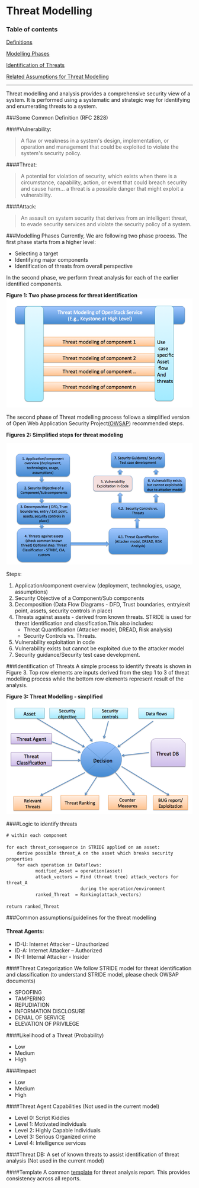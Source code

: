 Threat Modelling
=========================================
### Table of contents

[Definitions](#definition)

[Modelling Phases](#modeling)

[Identification of Threats](#identification)

[Related Assumptions for Threat Modelling](#assumption)

-----
Threat modelling and analysis provides a comprehensive security view of a system. 
It is performed using a systematic and strategic way for identifying and 
enumerating threats to a system.

<a name="definition"/>
###Some Common Definition (RFC 2828)

####Vulnerability: 
> A flaw or weakness in a system's design, implementation, or operation and 
management that could be exploited to violate the system's security policy.

####Threat:
> A potential for violation of security, which exists when there is a 
circumstance, capability, action, or event that could breach security and cause
 harm... a threat is a possible danger that might exploit a vulnerability.

####Attack:
> An assault on system security that derives from an intelligent threat, to 
evade security services and violate the security policy of a system.

<a name="modeling"/>
###Modelling Phases
Currently, We are following two phase process. The first phase starts from a 
higher level:

- Selecting a target 
- Identifying major components
- Identification of threats from overall perspective
  
In the second phase, we perform threat analysis for each of the earlier 
identified components.

**Figure 1: Two phase process for threat identification**
![Figure 1][1]


The second phase of Threat modelling process follows a simplified version of 
Open Web Application Security Project([OWSAP][4]) recommended steps.

**Figures 2: Simplified steps for threat modeling**

![Figure 2][2]


Steps:

 1. Application/component overview (deployment, technologies, usage, assumptions)
 2. Security Objective of a Component/Sub components
 3. Decomposition (Data Flow Diagrams - DFD, Trust boundaries, entry/exit point,
    assets, security controls in place)
 4. Threats against assets - derived from known threats. STRIDE is used for 
    threat identification and classification.This also includes:
    - Threat Quantification (Attacker model, DREAD, Risk analysis)
    - Security Controls vs. Threats.
 5. Vulnerability exploitation in code
 6. Vulnerability exists but cannot be exploited due to the attacker model
 7. Security guidance/Security test case development.

<a name="identification"/>                                                      
###Identification of Threats                                                    
A simple process to identify threats is shown in Figure 3. Top row elements are 
inputs derived from the step 1 to 3 of threat modelling process while the bottom 
row elements represent result of the analysis.                                           
                                                                                
**Figure 3: Threat Modelling  - simplified**                                      
![Figure 3][3]                                              
                                                                                                                                                                
####Logic to identify threats                                               
                                                                                
```                                                                             
# within each component                                                         
                                                                                
for each threat_consequence in STRIDE applied on an asset:                   
    derive possible threat_A on the asset which breaks security properties    
    for each operation in DataFlows:                                            
           modified_Asset = operation(asset)                                    
           attack_vectors = Find (threat tree) attack_vectors for threat_A 
                            during the operation/environment
           ranked_Threat  = Ranking(attack_vectors)                              
                                                                                
return ranked_Threat                                                            
```                                                                             
                   
<a name="assumption"/>
###Common assumptions/guidelines for the threat modelling

#### Threat Agents:
- ID-U: Internet Attacker – Unauthorized
- ID-A: Internet Attacker – Authorized
- IN-I: Internal Attacker - Insider

####Threat Categorization
We follow STRIDE model for threat identification and classification
(to understand STRIDE model, please check OWSAP documents)

- SPOOFING
- TAMPERING
- REPUDIATION
- INFORMATION DISCLOSURE
- DENIAL OF SERVICE
- ELEVATION OF PRIVILEGE

####Likelihood of a Threat (Probability)
- Low
- Medium
- High

####Impact
- Low
- Medium
- High

####Threat Agent Capabilities (Not used in the current model)
- Level 0: Script Kiddies
- Level 1: Motivated individuals
- Level 2: Highly Capable Individuals
- Level 3: Serious Organized crime
- Level 4: Intelligence services

####Threat DB:
A set of known threats to assist identification of threat analysis (Not used 
in the current model)

####Template
A common [template][5] for threat analysis report. This provides
consistency across all reports.


[1]: images/Threat_modeling_steps_high_level.png
[2]: images/Threat_Modeling_steps.png
[3]: images/Threat_model_combination.png
[4]: https://www.owasp.org/index.php/Application_Threat_Modeling
[5]: Project_ThreatAnalysis_ComponentName_Number.md
